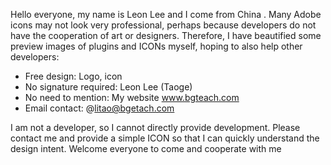 Hello everyone, my name is Leon Lee and I come from China . Many Adobe icons may not look very professional, perhaps because developers do not have the cooperation of art or designers. Therefore, I have beautified some preview images of plugins and ICONs myself, hoping to also help other developers:

- Free design: Logo, icon
- No signature required: Leon Lee (Taoge)
- No need to mention: My website www.bgteach.com
- Email contact: @litao@bgetach.com

I am not a developer, so I cannot directly provide development. Please contact me and provide a simple ICON so that I can quickly understand the design intent. Welcome everyone to come and cooperate with me
